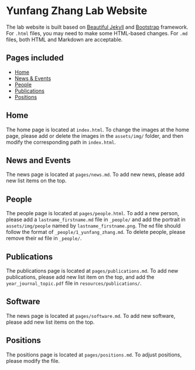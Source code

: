 # Yunfang Zhang Lab Website

The lab website is built based on [Beautiful Jekyll](https://github.com/daattali/beautiful-jekyll#readme) and [Bootstrap](https://getbootstrap.com/) framework. For `.html` files, you may need to make some HTML-based changes. For `.md` files, both HTML and Markdown are acceptable.

## Pages included

- [Home](#Home)
- [News & Events](#News_and_Events)
- [People](#People)
- [Publications](#Publications)
- [Positions](#Positions)

## Home
The home page is located at `index.html`. To change the images at the home page, please add or delete the images in the `assets/img/` folder, and then modify the corresponding path in `index.html`.

## News and Events
The news page is located at `pages/news.md`. To add new news, please add new list items on the top.

## People
The people page is located at `pages/people.html`. To add a new person, please add a `lastname_firstname.md` file in `_people/` and add the portrait in `assets/img/people` named by `lastname_firstname.png`. The `md` file should follow the format of `_people/1_yunfang_zhang.md`. To delete people, please remove their `md` file in `_people/`.

## Publications
The publications page is located at `pages/publications.md`. To add new publications, please add new list item on the top, and add the `year_journal_topic.pdf` file in `resources/publications/`.

## Software
The news page is located at `pages/software.md`. To add new software, please add new list items on the top.

## Positions
The positions page is located at `pages/positions.md`. To adjust positions, please modify the file.

